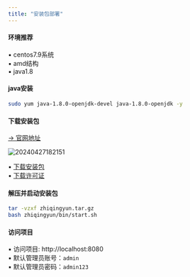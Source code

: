```yaml
---
title: "安装包部署"
---
```


#### 环境推荐

▪ centos7.9系统 <br/>
▪ amd结构 <br/>
▪ java1.8

#### java安装

```bash
sudo yum java-1.8.0-openjdk-devel java-1.8.0-openjdk -y 
```

#### 下载安装包

[-> 官网地址](https://zhiqingyun.isxcode.com)

![20240427182151](https://img.isxcode.com/picgo/20240427182151.png)

▪ [下载安装包](https://isxcode.oss-cn-shanghai.aliyuncs.com/zhiqingyun/zhiqingyun.tar.gz) <br/>
▪ [下载许可证](https://isxcode.oss-cn-shanghai.aliyuncs.com/zhiqingyun/license.lic)

#### 解压并启动安装包

```bash
tar -vzxf zhiqingyun.tar.gz
bash zhiqingyun/bin/start.sh
```

#### 访问项目

▪ 访问项目: http://localhost:8080 <br/>
▪ 默认管理员账号：`admin` <br/>
▪ 默认管理员密码：`admin123` <br/>